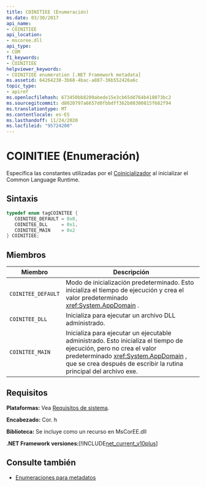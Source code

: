 ```yaml
---
title: COINITIEE (Enumeración)
ms.date: 03/30/2017
api_name:
- COINITIEE
api_location:
- mscoree.dll
api_type:
- COM
f1_keywords:
- COINITIEE
helpviewer_keywords:
- COINITIEE enumeration [.NET Framework metadata]
ms.assetid: 64264238-3b68-4bac-a887-36b552426a6c
topic_type:
- apiref
ms.openlocfilehash: 673450bb8209abede15e3cb65dd764b418073bc2
ms.sourcegitcommit: d8020797a6657d0fbbdff362b80300815f682f94
ms.translationtype: MT
ms.contentlocale: es-ES
ms.lasthandoff: 11/24/2020
ms.locfileid: "95724200"
---
```

# <a name="coinitiee-enumeration"></a>COINITIEE (Enumeración)

Especifica las constantes utilizadas por el [Coinicializador](../hosting/coinitializeee-function.md) al inicializar el Common Language Runtime.  
  
## <a name="syntax"></a>Sintaxis  
  
```cpp  
typedef enum tagCOINITEE {  
   COINITEE_DEFAULT = 0x0,  
   COINITEE_DLL     = 0x1,  
   COINITEE_MAIN    = 0x2  
} COINITIEE;  
```  
  
## <a name="members"></a>Miembros  
  
|Miembro|Descripción|  
|------------|-----------------|  
|`COINITEE_DEFAULT`|Modo de inicialización predeterminado. Esto inicializa el tiempo de ejecución y crea el valor predeterminado <xref:System.AppDomain> .|  
|`COINITEE_DLL`|Inicializa para ejecutar un archivo DLL administrado.|  
|`COINITEE_MAIN`|Inicializa para ejecutar un ejecutable administrado. Esto inicializa el tiempo de ejecución, pero no crea el valor predeterminado <xref:System.AppDomain> , que se crea después de escribir la rutina principal del archivo exe.|  
  
## <a name="requirements"></a>Requisitos  

 **Plataformas:** Vea [Requisitos de sistema](../../get-started/system-requirements.md).  
  
 **Encabezado:** Cor. h  
  
 **Biblioteca:** Se incluye como un recurso en MsCorEE.dll  
  
 **.NET Framework versiones:**[!INCLUDE[net_current_v10plus](../../../../includes/net-current-v10plus-md.md)]  
  
## <a name="see-also"></a>Consulte también

- [Enumeraciones para metadatos](metadata-enumerations.md)
